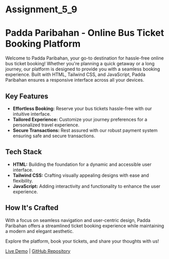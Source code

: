 ﻿# Assignment_5_9


# Padda Paribahan - Online Bus Ticket Booking Platform

Welcome to Padda Paribahan, your go-to destination for hassle-free online bus ticket booking! Whether you're planning a quick getaway or a long journey, our platform is designed to provide you with a seamless booking experience. Built with HTML, Tailwind CSS, and JavaScript, Padda Paribahan ensures a responsive interface across all your devices.

## Key Features

- **Effortless Booking:** Reserve your bus tickets hassle-free with our intuitive interface.
- **Tailored Experience:** Customize your journey preferences for a personalized travel experience.
- **Secure Transactions:** Rest assured with our robust payment system ensuring safe and secure transactions.

## Tech Stack

- **HTML:** Building the foundation for a dynamic and accessible user interface.
- **Tailwind CSS:** Crafting visually appealing designs with ease and flexibility.
- **JavaScript:** Adding interactivity and functionality to enhance the user experience.

## How It's Crafted

With a focus on seamless navigation and user-centric design, Padda Paribahan offers a streamlined ticket booking experience while maintaining a modern and elegant aesthetic.

Explore the platform, book your tickets, and share your thoughts with us!

[Live Demo]( https://mdimamhosen.github.io/Assignment_5_9/) | [GitHub Repository](https://github.com/mdimamhosen/Assignment_5_9)

